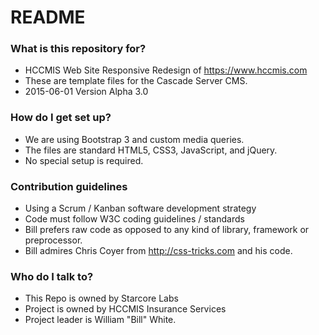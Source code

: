 # README #

### What is this repository for? ###

* HCCMIS Web Site Responsive Redesign of https://www.hccmis.com
* These are template files for the Cascade Server CMS.
* 2015-06-01 Version Alpha 3.0

### How do I get set up? ###

* We are using Bootstrap 3 and custom media queries.
* The files are standard HTML5, CSS3, JavaScript, and jQuery.
* No special setup is required.

### Contribution guidelines ###

* Using a Scrum / Kanban software development strategy
* Code must follow W3C coding guidelines / standards
* Bill prefers raw code as opposed to any kind of library, framework or preprocessor.
* Bill admires Chris Coyer from http://css-tricks.com and his code.

### Who do I talk to? ###

* This Repo is owned by Starcore Labs
* Project is owned by HCCMIS Insurance Services
* Project leader is William "Bill" White.
